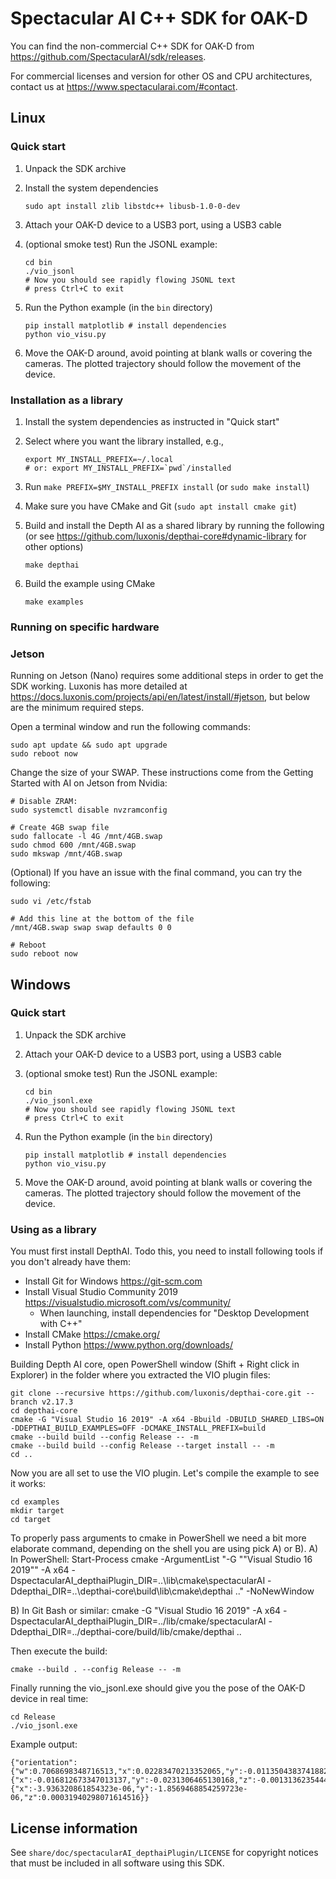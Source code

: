 # Spectacular AI C++ SDK for OAK-D

You can find the non-commercial C++ SDK for OAK-D from https://github.com/SpectacularAI/sdk/releases.

For commercial licenses and version for other OS and CPU architectures, contact us at https://www.spectacularai.com/#contact.

## Linux

### Quick start

 1. Unpack the SDK archive
 2. Install the system dependencies

        sudo apt install zlib libstdc++ libusb-1.0-0-dev

 3. Attach your OAK-D device to a USB3 port, using a USB3 cable
 4. (optional smoke test) Run the JSONL example:

        cd bin
        ./vio_jsonl
        # Now you should see rapidly flowing JSONL text
        # press Ctrl+C to exit

 5. Run the Python example (in the `bin` directory)

        pip install matplotlib # install dependencies
        python vio_visu.py

 6. Move the OAK-D around, avoid pointing at blank walls or covering
    the cameras. The plotted trajectory should follow the movement of the device.

### Installation as a library

 1. Install the system dependencies as instructed in "Quick start"
 2. Select where you want the library installed, e.g.,

        export MY_INSTALL_PREFIX=~/.local
        # or: export MY_INSTALL_PREFIX=`pwd`/installed

 2. Run `make PREFIX=$MY_INSTALL_PREFIX install` (or `sudo make install`)
 3. Make sure you have CMake and Git (`sudo apt install cmake git`)
 4. Build and install the Depth AI as a shared library by running the following
    (or see https://github.com/luxonis/depthai-core#dynamic-library for other options)

        make depthai

 5. Build the example using CMake

        make examples


### Running on specific hardware

### Jetson

Running on Jetson (Nano) requires some additional steps in order to get the SDK
working. Luxonis has more detailed at
https://docs.luxonis.com/projects/api/en/latest/install/#jetson, but below are
the minimum required steps.

Open a terminal window and run the following commands:

    sudo apt update && sudo apt upgrade
    sudo reboot now


Change the size of your SWAP. These instructions come from the Getting Started with AI on Jetson from Nvidia:

    # Disable ZRAM:
    sudo systemctl disable nvzramconfig

    # Create 4GB swap file
    sudo fallocate -l 4G /mnt/4GB.swap
    sudo chmod 600 /mnt/4GB.swap
    sudo mkswap /mnt/4GB.swap


(Optional) If you have an issue with the final command, you can try the following:

    sudo vi /etc/fstab

    # Add this line at the bottom of the file
    /mnt/4GB.swap swap swap defaults 0 0

    # Reboot
    sudo reboot now


## Windows

### Quick start

 1. Unpack the SDK archive
 2. Attach your OAK-D device to a USB3 port, using a USB3 cable
 3. (optional smoke test) Run the JSONL example:

        cd bin
        ./vio_jsonl.exe
        # Now you should see rapidly flowing JSONL text
        # press Ctrl+C to exit

 4. Run the Python example (in the `bin` directory)

        pip install matplotlib # install dependencies
        python vio_visu.py

 5. Move the OAK-D around, avoid pointing at blank walls or covering
    the cameras. The plotted trajectory should follow the movement of the device.


### Using as a library

You must first install DepthAI. Todo this, you need to install following tools if you don't already have them:
* Install Git for Windows https://git-scm.com
* Install Visual Studio Community 2019 https://visualstudio.microsoft.com/vs/community/
  * When launching, install dependencies for "Desktop Development with C++"
* Install CMake https://cmake.org/
* Install Python https://www.python.org/downloads/

Building Depth AI core, open PowerShell window (Shift + Right click in Explorer) in the folder where you extracted the VIO plugin files:

    git clone --recursive https://github.com/luxonis/depthai-core.git --branch v2.17.3
    cd depthai-core
    cmake -G "Visual Studio 16 2019" -A x64 -Bbuild -DBUILD_SHARED_LIBS=ON -DDEPTHAI_BUILD_EXAMPLES=OFF -DCMAKE_INSTALL_PREFIX=build
    cmake --build build --config Release -- -m
    cmake --build build --config Release --target install -- -m
    cd ..

Now you are all set to use the VIO plugin. Let's compile the example to see it works:

    cd examples
    mkdir target
    cd target

To properly pass arguments to cmake in PowerShell we need a bit more elaborate command, depending on the shell you are using pick A) or B).
A) In PowerShell:
    Start-Process cmake -ArgumentList "-G ""Visual Studio 16 2019"" -A x64 -DspectacularAI_depthaiPlugin_DIR=..\lib\cmake\spectacularAI -Ddepthai_DIR=..\depthai-core\build\lib\cmake\depthai .." -NoNewWindow

B) In Git Bash or similar:
    cmake -G "Visual Studio 16 2019" -A x64 -DspectacularAI_depthaiPlugin_DIR=../lib/cmake/spectacularAI -Ddepthai_DIR=../depthai-core/build/lib/cmake/depthai ..

Then execute the build:

    cmake --build . --config Release -- -m

Finally running the vio_jsonl.exe should give you the pose of the OAK-D device in real time:

    cd Release
    ./vio_jsonl.exe

Example output:

    {"orientation":{"w":0.7068698348716513,"x":0.02283470213352065,"y":-0.011350438374188287,"z":0.7068838521820336},"position":{"x":-0.016812673347013137,"y":-0.0231306465130168,"z":-0.0013136235444364183},"time":61088.131537828,"velocity":{"x":-3.936320861854323e-06,"y":-1.8569468854259723e-06,"z":0.00031940298071614516}}

## License information

See `share/doc/spectacularAI_depthaiPlugin/LICENSE` for copyright notices
that must be included in all software using this SDK.
